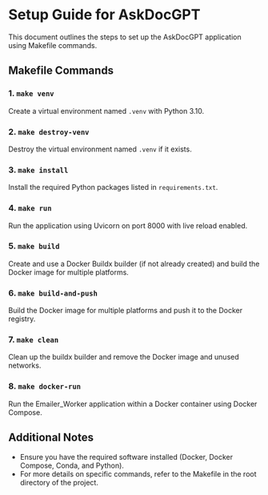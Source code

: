 # Setup Guide for AskDocGPT

This document outlines the steps to set up the AskDocGPT application using Makefile commands.

## Makefile Commands

### 1. `make venv`
Create a virtual environment named `.venv` with Python 3.10.

### 2. `make destroy-venv`
Destroy the virtual environment named `.venv` if it exists.

### 3. `make install`
Install the required Python packages listed in `requirements.txt`.

### 4. `make run`
Run the application using Uvicorn on port 8000 with live reload enabled.

### 5. `make build`
Create and use a Docker Buildx builder (if not already created) and build the Docker image for multiple platforms.

### 6. `make build-and-push`
Build the Docker image for multiple platforms and push it to the Docker registry.

### 7. `make clean`
Clean up the buildx builder and remove the Docker image and unused networks.

### 8. `make docker-run`
Run the Emailer_Worker application within a Docker container using Docker Compose.

## Additional Notes

- Ensure you have the required software installed (Docker, Docker Compose, Conda, and Python).
- For more details on specific commands, refer to the Makefile in the root directory of the project.